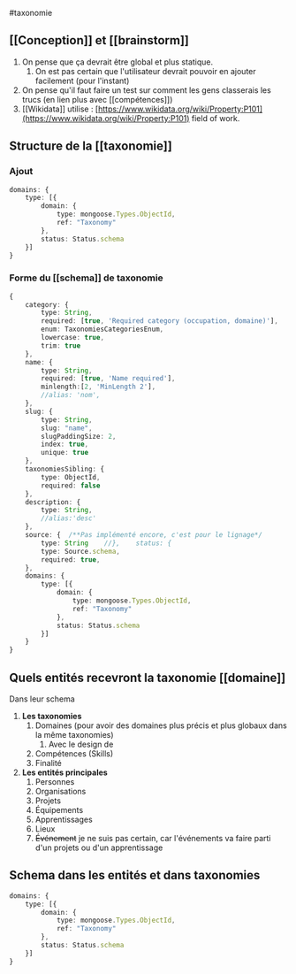 #taxonomie
## [[Conception]] et [[brainstorm]]
1.  On pense que ça devrait être global et plus statique.
	1. On est pas certain que l'utilisateur devrait pouvoir en ajouter facilement (pour l'instant)
2.  On pense qu'il faut faire un test sur comment les gens classerais les trucs (en lien plus avec [[compétences]])
3. [[Wikidata]] utilise : [https://www.wikidata.org/wiki/Property:P101](https://www.wikidata.org/wiki/Property:P101) field of work.

## Structure de la [[taxonomie]]

### Ajout
```typescript
domains: {
    type: [{
        domain: {
            type: mongoose.Types.ObjectId,
            ref: "Taxonomy"
        },
        status: Status.schema
    }]
}
```

### Forme du [[schema]] de taxonomie
```typescript
{  
    category: {  
        type: String,  
        required: [true, 'Required category (occupation, domaine)'],  
        enum: TaxonomiesCategoriesEnum,  
        lowercase: true,
        trim: true
    },  
    name: {  
        type: String,  
        required: [true, 'Name required'],
        minlength:[2, 'MinLength 2'],
        //alias: 'nom',  
    },  
    slug: {  
        type: String,  
        slug: "name",  
        slugPaddingSize: 2,  
        index: true,  
        unique: true
    }, 
    taxonomiesSibling: {
        type: ObjectId,  
        required: false
    },  
    description: {  
        type: String,  
        //alias:'desc'  
    },  
    source: {  /**Pas implémenté encore, c'est pour le lignage*/
        type: String    //},    status: {  
        type: Source.schema,  
        required: true,  
    },
	domains: {
	    type: [{
	        domain: {
	            type: mongoose.Types.ObjectId,
	            ref: "Taxonomy"
	        },
	        status: Status.schema
	    }]
	}
}
```

## Quels entités recevront la taxonomie [[domaine]]
Dans leur schema

1.  **Les taxonomies**
	1.  Domaines (pour avoir des domaines plus précis et plus globaux dans la même taxonomies)
		1. Avec le design de 
	2.  Compétences (Skills)
	3.  Finalité
2.  **Les entités principales**
	1.  Personnes
	2.  Organisations
	3.  Projets
	4.  Équipements
	5.  Apprentissages
	6.  Lieux
	7. ~~Événement~~ 
	   je ne suis pas certain, car l'événements va faire parti d'un projets ou d'un apprentissage

## Schema dans les entités et dans taxonomies
```typescript
domains: {
    type: [{
        domain: {
            type: mongoose.Types.ObjectId,
            ref: "Taxonomy"
        },
        status: Status.schema
    }]
}
```

